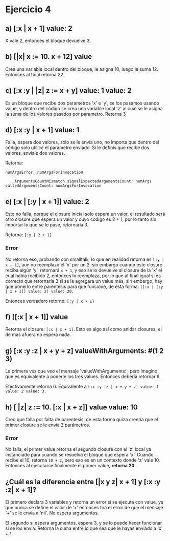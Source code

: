 # Ejercicio 4

## a) [:x | x + 1] value: 2

X vale 2, entonces el bloque devuelve 3.

## b) [|x| x := 10. x + 12] value

Crea una variable local dentro del bloque, le asigna 10, luego le suma 12. Entonces al final retorna 22.

## c) [:x :y | |z| z := x + y] value: 1 value: 2

Es un bloque que recibe dos parametros 'x' e 'y', se los pasamos usando value, y dentro del código se crea una variable local 'z' al cual se le asigna la suma de los valores pasados por parametro. Retorna 3

## d) [:x :y | x + 1] value: 1

Falla, espera dos valores, solo se le envía uno, no importa que dentro del código solo utilice el parametro enviado. Si le definis que recibe dos valores, enviale dos valores.

Retorna:
```smalltalk
numArgsError: numArgsForInvocation

	ArgumentsCountMismatch signalExpectedArgumentsCount: numArgs calledArgumentsCount: numArgsForInvocation
```

## e) [:x | [:y | x + 1]] value: 2

Esto no falla, porque el closure inicial solo espera un valor, el resultado será otro closure que espera un valor y cuyo codigo es 2 + 1, por lo tanto sin importar lo que se le pase, retornaría 3.

Retorna: `[:y | 2 + 1]`

### Error
No retorna eso, probando con smalltalk, lo que en realidad retorna es `[:y | x + 1]`, aun no reemplazó el 'x' por un 2, sin embargo cuando este closure reciba algún 'y', retornará `x + 1`, y eso se lo devuelve al closure de la 'x' el cual había recibido 2, entonces lo reemplaza, por lo que al final igual si es correcto que retornaría 3 si se le agregara un value más, sin embargo, hay que ponerlo entre parentesis para que funcione, de esta forma: `([:x | [:y | x + 1]] value: 2) value: 20.`  

Entonces verdadero retorno: `[:y | x + 1]` 


## f) \[[:x | x + 1]] value

Retorna el closure: `[:x | x + 1]`. Esto es algo así como anidar closures, el de mas afuera no espera nada.

## g) [:x :y \:z | x + y + z] valueWithArguments: #(1 2 3)

La primera vez que veo el mensaje 'valueWithArguments:', pero imagino que es equivalente a ponerle los tres values. Entonces debería retornar 6.  

Efectivamente retorna 6. Equivalente a `[:x :y :z | x + y + z] value: 1 value: 2 value: 3.`


## h) [ |z| z := 10. [:x | x + z]] value value: 10

Creo que falla por falta de parentesis, de esta forma quiza creería que el primer closure se le envía 2 parámetros.

### Error
No falla, el primer value retorna el segundo closure con el 'z' local ya instanciado para cuando se resuelva el bloque que espera 'x'. Cuando recibe el 10, retorna `10 + z`, pero eso es en un contexto donde 'z' vale 10. Entonces al ejecutarse finalmente el primer value, **retorna 20**.

## ¿Cuál es la diferencia entre [|x y z| x + 1] y [:x :y :z| x + 1]?

El primero declara 3 variables y retorna un error si se ejecuta con value, ya que nunca se define el valor de 'x' entonces tira el error de que el mensaje '+' se le envía a 'nil'. No espera argumentos.

El segundo si espera argumentos, espera 3, y se lo puede hacer funcionar si se los envía. Retorna la suma entre lo que sea que le hayas enviado a 'x' + 1.

